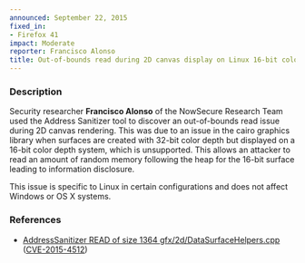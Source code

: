 ```yaml
---
announced: September 22, 2015
fixed_in:
- Firefox 41
impact: Moderate
reporter: Francisco Alonso
title: Out-of-bounds read during 2D canvas display on Linux 16-bit color depth systems
---
```


<h3>Description</h3>

<p>Security researcher <strong>Francisco Alonso</strong> of the NowSecure Research Team
used the Address Sanitizer tool to discover an out-of-bounds read issue during 2D canvas
rendering. This was due to an issue in the cairo graphics library when surfaces are
created with 32-bit color depth but displayed on a 16-bit color depth system, which is
unsupported. This allows an attacker to read an amount of random memory following the heap
for the 16-bit surface leading to information disclosure.
</p>

<p class="note">This issue is specific to Linux in certain configurations and does not
affect Windows or OS X systems.
</p>

<h3>References</h3>

<ul>
  <li><a href="https://bugzilla.mozilla.org/show_bug.cgi?id=1170390">
        AddressSanitizer READ of size 1364 gfx/2d/DataSurfaceHelpers.cpp</a>
(<a href="http://cve.mitre.org/cgi-bin/cvename.cgi?name=CVE-2015-4512"
class="ex-ref">CVE-2015-4512</a>)</li>
</ul>



